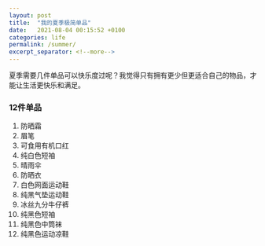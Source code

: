 ```yaml
---
layout: post
title:  "我的夏季极简单品"
date:   2021-08-04 00:15:52 +0100
categories: life
permalink: /summer/
excerpt_separator: <!--more-->
---
```


夏季需要几件单品可以快乐度过呢？我觉得只有拥有更少但更适合自己的物品，才能让生活更快乐和满足。

<!--more-->

### 12件单品

1. 防晒霜
2. 眉笔
3. 可食用有机口红
4. 纯白色短袖
5. 晴雨伞
6. 防晒衣
7. 白色网面运动鞋
8. 纯黑气垫运动鞋
9. 冰丝九分牛仔裤
10. 纯黑色短袖
11. 纯黑色中筒袜
12. 纯黑色运动凉鞋
